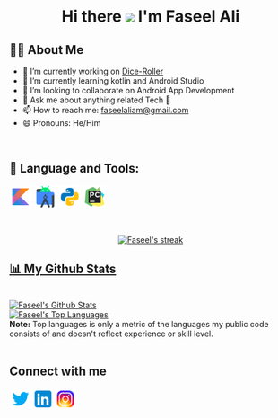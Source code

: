 <h1 align="center">Hi there <img src="https://raw.githubusercontent.com/MartinHeinz/MartinHeinz/master/wave.gif" width="30px"> I'm Faseel Ali</h1>

## 🙋‍♂️ About Me

- 🔭 I’m currently working on [Dice-Roller](https://github.com/faseelali/Dice-Roller)
- 🌱 I’m currently learning kotlin and Android Studio
- 👯 I’m looking to collaborate on Android App Development
- 💬 Ask me about anything related Tech 🤖
- 📫 How to reach me: faseelaliam@gmail.com
- 😄 Pronouns: He/Him


<br/> 

## 🤖 Language and Tools:

  
<p align="left">
<code><img height="40" src="https://github.com/faseelali/faseelali/blob/27dcd1b39798a39cd810ed8a201c525374edae68/Icons/icons8-kotlin.svg"></code>
<code><img height="40" src="https://github.com/faseelali/faseelali/blob/27dcd1b39798a39cd810ed8a201c525374edae68/Icons/icons8-android-studio.svg"></code> 
<code><img height="40" src="https://github.com/faseelali/faseelali/blob/27dcd1b39798a39cd810ed8a201c525374edae68/Icons/icons8-python.svg"></code>
<code><img height="40" src="https://github.com/faseelali/faseelali/blob/27dcd1b39798a39cd810ed8a201c525374edae68/Icons/icons8-pycharm.svg"></code>

</p>

<br/>

<p align="center">
    <a href="https://github-readme-streak-stats.herokuapp.com/?user=faseelali&theme=black-ice&hide_border=true&stroke=0000&background=060A0CD0">
       <img title="🔥 Get streak stats for your profile" alt="Faseel's streak" src="https://github-readme-streak-stats.herokuapp.com/?user=faseelali&theme=black-ice&hide_border=true&stroke=0000&background=060A0CD0"/>
        
</p>
 
 ## 📊 My Github Stats
 
 
 <br/>
    <a href="https://github-readme-stats.vercel.app/api?username=faseelali&show_icons=true&count_private=true&theme=react&hide_border=true&bg_color=0D1117"><img alt="Faseel's Github Stats" src="https://github-readme-stats.vercel.app/api?username=faseelali&show_icons=true&count_private=true&theme=react&hide_border=true&bg_color=0D1117" /></a>
  <br/>
  <a href="https://github-readme-stats.vercel.app/api/top-langs/?username=faseelali&langs_count=8&count_private=true&layout=compact&theme=react&hide_border=true&bg_color=0D1117"><img alt="Faseel's Top Languages" src="https://github-readme-stats.vercel.app/api/top-langs/?username=faseelali&langs_count=8&count_private=true&layout=compact&theme=react&hide_border=true&bg_color=0D1117" /></a>
  <br/>
  <b>Note:</b> Top languages is only a metric of the languages my public code consists of and doesn't reflect experience or skill level.

<br/>
<br/>
 
  ## Connect with me 
  <p align="left">

<a href="https://twitter.com/iamFaseelAli">
  <img align="left" alt="Faseel Ali | Twitter" width="40px" height="40px" src="https://github.com/faseelali/faseelali/blob/main/Icons/icons8-twitter.svg" />
</a>
<a href="https://www.linkedin.com/in/faseel-ali">
  <img align="left" alt="Faseel Ali | Linkedin" width="40px" height="40px"  src="https://github.com/faseelali/faseelali/blob/main/Icons/icons8-linkedin.svg" />
</a>
<a href="https://www.instagram.com/_faseel___/">
  <img align="left" alt="Faseel Ali | Instagram" width="40px" height="40px"  src="https://github.com/faseelali/faseelali/blob/main/Icons/icons8-instagram.svg" />
</a>
</p>

  <br />
  
